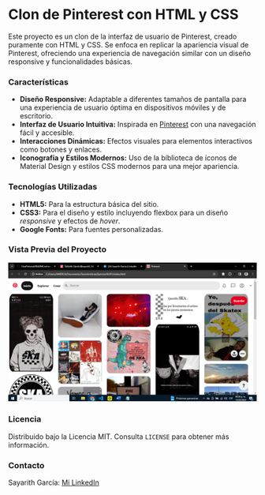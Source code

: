 # Clon de Pinterest con HTML y CSS

Este proyecto es un clon de la interfaz de usuario de Pinterest, creado puramente con HTML y CSS. Se enfoca en replicar la apariencia visual de Pinterest, ofreciendo una experiencia de navegación similar con un diseño responsive y funcionalidades básicas.

### Características
- **Diseño Responsive:** Adaptable a diferentes tamaños de pantalla para una experiencia de usuario óptima en dispositivos móviles y de escritorio.
- **Interfaz de Usuario Intuitiva:** Inspirada en [Pinterest](https://mx.pinterest.com/) con una navegación fácil y accesible.
- **Interacciones Dinámicas:** Efectos visuales para elementos interactivos como botones y enlaces.
- **Iconografia y Estilos Modernos:** Uso de la bíblioteca de íconos de Material Design y estilos CSS modernos para una mejor apariencia. 

### Tecnologías Utilizadas
- **HTML5:** Para la estructura básica del sitio.
- **CSS3:** Para el diseño y estilo incluyendo flexbox para un diseño _responsive_ y efectos de _hover_.
- **Google Fonts:** Para fuentes personalizadas.

### Vista Previa del Proyecto
![DEMO](/img/PinterestScreen.png)

### Licencia
Distribuido bajo la Licencia MIT. Consulta `LICENSE` para obtener más información.

### Contacto
Sayarith García: [Mi LinkedIn](https://www.linkedin.com/in/sayarithgarciageoinformatics/)
